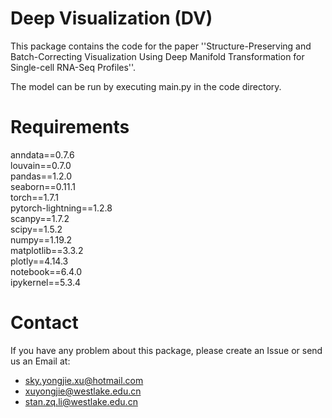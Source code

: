 Deep Visualization (DV)
=============
This package contains the code for the paper ''Structure-Preserving and Batch-Correcting Visualization Using Deep Manifold Transformation for Single-cell RNA-Seq Profiles''.

The model can be run by executing main.py in the code directory.


Requirements
=============
anndata==0.7.6  
louvain==0.7.0  
pandas==1.2.0  
seaborn==0.11.1  
torch==1.7.1  
pytorch-lightning==1.2.8  
scanpy==1.7.2  
scipy==1.5.2  
numpy==1.19.2  
matplotlib==3.3.2  
plotly==4.14.3  
notebook==6.4.0  
ipykernel==5.3.4  

Contact
========
If you have any problem about this package, please create an Issue or send us an Email at:

* sky.yongjie.xu@hotmail.com
* xuyongjie@westlake.edu.cn
* stan.zq.li@westlake.edu.cn
